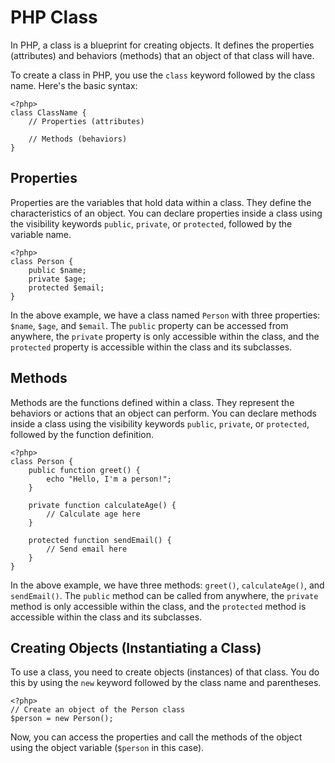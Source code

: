 # PHP Class

In PHP, a class is a blueprint for creating objects. It defines the properties (attributes) and behaviors (methods) that an object of that class will have.

To create a class in PHP, you use the `class` keyword followed by the class name. Here's the basic syntax:

`````````
<?php>
class ClassName {
    // Properties (attributes)

    // Methods (behaviors)
}
`````````

## Properties

Properties are the variables that hold data within a class. They define the characteristics of an object. You can declare properties inside a class using the visibility keywords `public`, `private`, or `protected`, followed by the variable name.

`````````
<?php>
class Person {
    public $name;
    private $age;
    protected $email;
}
`````````

In the above example, we have a class named `Person` with three properties: `$name`, `$age`, and `$email`. The `public` property can be accessed from anywhere, the `private` property is only accessible within the class, and the `protected` property is accessible within the class and its subclasses.

## Methods

Methods are the functions defined within a class. They represent the behaviors or actions that an object can perform. You can declare methods inside a class using the visibility keywords `public`, `private`, or `protected`, followed by the function definition.

`````````
<?php>
class Person {
    public function greet() {
        echo "Hello, I'm a person!";
    }

    private function calculateAge() {
        // Calculate age here
    }

    protected function sendEmail() {
        // Send email here
    }
}
`````````

In the above example, we have three methods: `greet()`, `calculateAge()`, and `sendEmail()`. The `public` method can be called from anywhere, the `private` method is only accessible within the class, and the `protected` method is accessible within the class and its subclasses.

## Creating Objects (Instantiating a Class)

To use a class, you need to create objects (instances) of that class. You do this by using the `new` keyword followed by the class name and parentheses.

`````````
<?php>
// Create an object of the Person class
$person = new Person();
`````````

Now, you can access the properties and call the methods of the object using the object variable (`$person` in this case).

